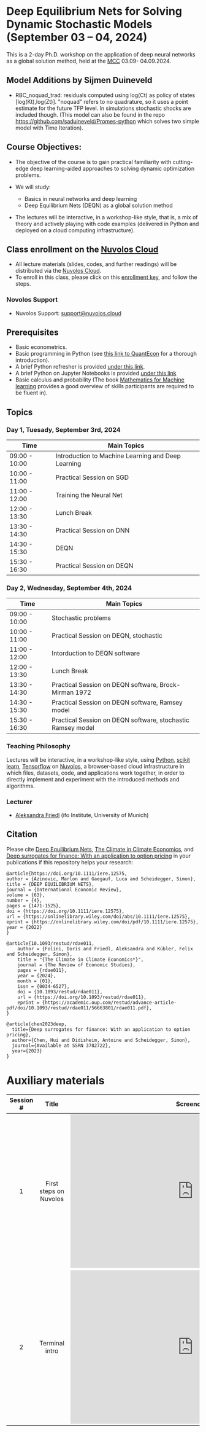 # Deep Equilibrium Nets for Solving Dynamic Stochastic Models (September 03 – 04, 2024)

This is a 2-day Ph.D. workshop on the application of deep neural networks as a global solution method, held at the [MCC](https://www.mcc-berlin.net/index.html) 03.09-
04.09.2024.

## Model Additions by Sijmen Duineveld
- RBC_noquad_trad: residuals computed using log(Ct) as policy of states [log(Kt),log(Zt)]. "noquad" refers to no quadrature, so it uses a point estimate for the future TFP level. In simulations stochastic shocks are included though. (This model can also be found in the repo https://github.com/saduineveld/Promes-python which solves two simple model with Time Iteration).


## Course Objectives:

* The objective of the course is to gain practical familiarity with cutting-edge deep learning-aided approaches to solving dynamic optimization problems.

* We will study:
  - Basics in neural networks and deep learning
  - Deep Equilibrium Nets (DEQN) as a global solution method

* The lectures will be interactive, in a workshop-like style, that is, a mix of theory and actively playing with code examples (delivered in Python and deployed on a cloud computing infrastructure).


## Class enrollment on the [Nuvolos Cloud](https://nuvolos.cloud/)

* All lecture materials (slides, codes, and further readings) will be distributed via the [Nuvolos Cloud](https://nuvolos.cloud/).
* To enroll in this class, please click on this [enrollment key](https://app.nuvolos.cloud/enroll/class/c7Jt2zmJ4iM), and follow the steps.


### Novolos Support

- Nuvolos Support: <support@nuvolos.cloud>


## Prerequisites

* Basic econometrics.
* Basic programming in Python (see [this link to QuantEcon](https://python-programming.quantecon.org/intro.html) for a thorough introduction).
* A brief Python refresher is provided [under this link](python_refresher).
* A brief Python on Jupyter Notebooks is provided [under this link](python_refresher/jupyter_intro.ipynb) 
* Basic calculus and probability (The book [Mathematics for Machine learning](https://mml-book.github.io/) provides a good overview of skills participants are required to be fluent in). 


## Topics

### Day 1, Tuesady, September 3rd, 2024 

 **Time** | **Main Topics** 
------|------
09:00 - 10:00 | Introduction to Machine Learning and Deep Learning
10:00 - 11:00 | Practical Session on SGD
11:00 - 12:00 | Training the Neural Net
12:00 - 13:30 | Lunch Break 
13:30 - 14:30 | Practical Session on DNN 
14:30 - 15:30 | DEQN
15:30 - 16:30 | Practical Session on DEQN

### Day 2, Wednesday, September 4th, 2024 

 **Time** | **Main Topics** 
------|------
09:00 - 10:00 | Stochastic problems
10:00 - 11:00 | Practical Session on DEQN, stochastic
11:00 - 12:00 | Intorduction to DEQN software 
12:00 - 13:30 | Lunch Break 
13:30 - 14:30 | Practical Session on DEQN software, Brock-Mirman 1972
14:30 - 15:30 | Practical Session on DEQN software, Ramsey model
15:30 - 16:30 | Practical Session on DEQN software, stochastic Ramsey model


### Teaching Philosophy
Lectures will be interactive, in a workshop-like style,
using [Python](http://www.python.org), [scikit learn](https://scikit-learn.org/), [Tensorflow](https://www.tensorflow.org/) on [Nuvolos](http://nuvolos.cloud),
a browser-based cloud infrastructure in which files, datasets, code, and applications work together,
in order to directly implement and experiment with the introduced methods and algorithms.


### Lecturer
- [Aleksandra Friedl](https://sites.google.com/view/aleksandrafriedl) (ifo Institute, University of Munich)


## Citation

Please cite [Deep Equilibrium Nets](https://onlinelibrary.wiley.com/doi/epdf/10.1111/iere.12575), [The Climate in Climate Economics](https://academic.oup.com/restud/advance-article-abstract/doi/10.1093/restud/rdae011/7593489?redirectedFrom=fulltext&login=false), and [Deep surrogates for finance: With an application to option pricing](https://papers.ssrn.com/sol3/papers.cfm?abstract_id=3782722) in your publications if this repository helps your research:

```
@article{https://doi.org/10.1111/iere.12575,
author = {Azinovic, Marlon and Gaegauf, Luca and Scheidegger, Simon},
title = {DEEP EQUILIBRIUM NETS},
journal = {International Economic Review},
volume = {63},
number = {4},
pages = {1471-1525},
doi = {https://doi.org/10.1111/iere.12575},
url = {https://onlinelibrary.wiley.com/doi/abs/10.1111/iere.12575},
eprint = {https://onlinelibrary.wiley.com/doi/pdf/10.1111/iere.12575},
year = {2022}
}
```

```
@article{10.1093/restud/rdae011,
    author = {Folini, Doris and Friedl, Aleksandra and Kübler, Felix and Scheidegger, Simon},
    title = "{The Climate in Climate Economics*}",
    journal = {The Review of Economic Studies},
    pages = {rdae011},
    year = {2024},
    month = {01},
    issn = {0034-6527},
    doi = {10.1093/restud/rdae011},
    url = {https://doi.org/10.1093/restud/rdae011},
    eprint = {https://academic.oup.com/restud/advance-article-pdf/doi/10.1093/restud/rdae011/56663801/rdae011.pdf},
}
```

```
@article{chen2023deep,
  title={Deep surrogates for finance: With an application to option pricing},
  author={Chen, Hui and Didisheim, Antoine and Scheidegger, Simon},
  journal={Available at SSRN 3782722},
  year={2023}
}
```


# Auxiliary materials 

| Session #        |  Title     | Screencast  |
|:-------------: |:-------------:| :-----:|
|   1 	|First steps on Nuvolos | <iframe src="https://player.vimeo.com/video/513310246" width="640" height="400" frameborder="0" allow="autoplay; fullscreen; picture-in-picture" allowfullscreen></iframe>|
|   2 	| Terminal intro | <iframe src="https://player.vimeo.com/video/516691661" width="640" height="400" frameborder="0" allow="autoplay; fullscreen; picture-in-picture" allowfullscreen></iframe>|

